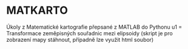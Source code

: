 # MATKARTO
Úkoly z Matematické kartografie přepsané z MATLAB do Pythonu
    u1 = Transformace zeměpisných souřadnic mezi elipsoidy (skript je pro zobrazení mapy stáhnout, případně lze využit html soubor)
